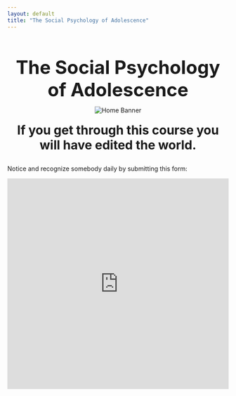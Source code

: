 ```yaml
---
layout: default
title: "The Social Psychology of Adolescence"
---
```

<div style="text-align: center;">
  <h1 style="font-size: 3em; margin-bottom: 0.3em;">The Social Psychology of Adolescence</h1>
</div>    

<div style="text-align: center;">
  <img src="{{ '/home/home_banner.webp' | relative_url }}" alt="Home Banner" style="max-width: 100%; height: auto; margin-bottom: 20px;">
</div>

<div style="text-align: center;">
  <h2 style="font-size: 2em; margin-top: 0; margin-bottom: 1em;">If you get through this course you will have edited the world.</h2>
</div>

<p>Notice and recognize somebody daily by submitting this form:</p>

<div style="text-align: center;">
  <iframe width="640" height="480" 
          src="https://forms.office.com/r/HSTTAVAJ8V?embed=true" 
          frameborder="0" marginwidth="0" marginheight="0" 
          style="border:none; max-width:100%; max-height:100vh;" 
          allowfullscreen webkitallowfullscreen mozallowfullscreen msallowfullscreen>
  </iframe>
</div>
